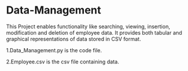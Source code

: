 # Data-Management

This Project enables functionality like searching, viewing, insertion, modification and deletion of employee data. It provides both tabular and graphical representations of data stored in CSV format.

1.Data_Management.py is the code file.

2.Employee.csv is the csv file containing data.
